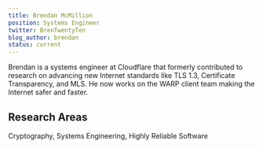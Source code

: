 ```yaml
---
title: Brendan McMillion
position: Systems Engineer
twitter: BrenTwentyTen
blog_author: brendan
status: current
---
```


Brendan is a systems engineer at Cloudflare that formerly contributed to research on advancing new Internet standards like TLS 1.3, Certificate Transparency, and MLS. He now works on the WARP client team making the Internet safer and faster.

## Research Areas

Cryptography, Systems Engineering, Highly Reliable Software
